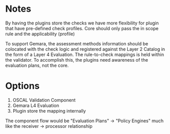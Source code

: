 # Notes

By having the plugins store the checks we have more flexibility for plugin that have pre-defined check profiles.
Core should only pass the in scope rule and the applicability (profile)

To support Gemara, the assessment methods information should be colocated with the check logic and registered against
the Layer 2 Catalog in the form of a Layer 4 Evaluation. The rule-to-check mappings is held within the validator.
To accomplish this, the plugins need awareness of the evaluation plans, not the core.

# Options

1. OSCAL Validation Component
2. Gemara L4 Evaluation
3. Plugin store the mapping internally

The component flow would be "Evaluation Plans" -> "Policy Engines" much like the receiver -> processor relationship